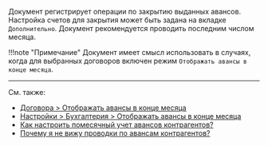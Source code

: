 ﻿Документ регистрирует операции по закрытию выданных авансов. Настройка счетов для закрытия может быть задана на вкладке `Дополнительно`. Документ рекомендуется проводить последним числом месяца.

!!!note "Примечание"
	Документ имеет смысл использовать в случаях, когда для выбранных договоров включен режим `Отображать авансы в конце месяца`.

---

См. также:

- [Договора > Отображать авансы в конце месяца](/c/Contracts#CloseAdvances)
- [Настройки > Бухгалтерия > Отображать авансы в конце месяца](/cf/Settings#CloseAdvances)
- [Как настроить помесячный учет авансов контрагентов?](/faqaccounting#MonthlyAdvances)
- [Почему я не вижу проводки по авансам контрагентов?](/faqaccounting#WhereIsAdvance)

